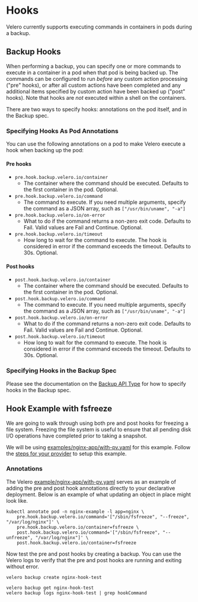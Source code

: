 # Hooks

Velero currently supports executing commands in containers in pods during a backup.

## Backup Hooks

When performing a backup, you can specify one or more commands to execute in a container in a pod
when that pod is being backed up. The commands can be configured to run *before* any custom action
processing ("pre" hooks), or after all custom actions have been completed and any additional items
specified by custom action have been backed up ("post" hooks). Note that hooks are _not_ executed within a shell
on the containers.

There are two ways to specify hooks: annotations on the pod itself, and in the Backup spec.

### Specifying Hooks As Pod Annotations

You can use the following annotations on a pod to make Velero execute a hook when backing up the pod:

#### Pre hooks

* `pre.hook.backup.velero.io/container`
  * The container where the command should be executed. Defaults to the first container in the pod. Optional.
* `pre.hook.backup.velero.io/command`
  * The command to execute. If you need multiple arguments, specify the command as a JSON array, such as `["/usr/bin/uname", "-a"]`
* `pre.hook.backup.velero.io/on-error`
  * What to do if the command returns a non-zero exit code.  Defaults to Fail. Valid values are Fail and Continue. Optional.
* `pre.hook.backup.velero.io/timeout`
  * How long to wait for the command to execute. The hook is considered in error if the command exceeds the timeout. Defaults to 30s. Optional.


#### Post hooks

* `post.hook.backup.velero.io/container`
  * The container where the command should be executed. Defaults to the first container in the pod. Optional.
* `post.hook.backup.velero.io/command`
  * The command to execute. If you need multiple arguments, specify the command as a JSON array, such as `["/usr/bin/uname", "-a"]`
* `post.hook.backup.velero.io/on-error`
  * What to do if the command returns a non-zero exit code.  Defaults to Fail. Valid values are Fail and Continue. Optional.
* `post.hook.backup.velero.io/timeout`
  * How long to wait for the command to execute. The hook is considered in error if the command exceeds the timeout. Defaults to 30s. Optional.

### Specifying Hooks in the Backup Spec

Please see the documentation on the [Backup API Type][1] for how to specify hooks in the Backup
spec.

## Hook Example with fsfreeze

We are going to walk through using both pre and post hooks for freezing a file system. Freezing the
file system is useful to ensure that all pending disk I/O operations have completed prior to taking a snapshot.

We will be using [examples/nginx-app/with-pv.yaml][2] for this example. Follow the [steps for your provider][3] to
setup this example.

### Annotations

The Velero [example/nginx-app/with-pv.yaml][2] serves as an example of adding the pre and post hook annotations directly
to your declarative deployment. Below is an example of what updating an object in place might look like.

```shell
kubectl annotate pod -n nginx-example -l app=nginx \
    pre.hook.backup.velero.io/command='["/sbin/fsfreeze", "--freeze", "/var/log/nginx"]' \
    pre.hook.backup.velero.io/container=fsfreeze \
    post.hook.backup.velero.io/command='["/sbin/fsfreeze", "--unfreeze", "/var/log/nginx"]' \
    post.hook.backup.velero.io/container=fsfreeze
```

Now test the pre and post hooks by creating a backup. You can use the Velero logs to verify that the pre and post
hooks are running and exiting without error.

```shell
velero backup create nginx-hook-test

velero backup get nginx-hook-test
velero backup logs nginx-hook-test | grep hookCommand
```


[1]: api-types/backup.md
[2]: https://github.com/vmware-tanzu/velero/blob/v1.2.0-beta.1/examples/nginx-app/with-pv.yaml
[3]: cloud-common.md
